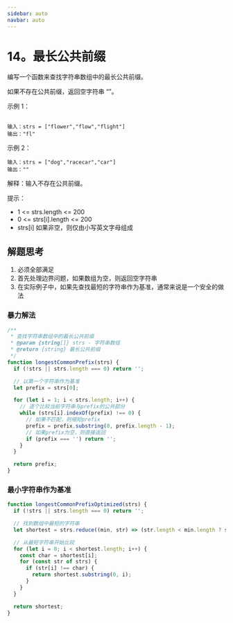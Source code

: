 ```yaml
---
sidebar: auto
navbar: auto
---
```


# 14。最长公共前缀

编写一个函数来查找字符串数组中的最长公共前缀。

如果不存在公共前缀，返回空字符串 “”。

示例 1：

```shell

输入：strs = ["flower","flow","flight"]
输出："fl"
```

示例 2：

```shell
输入：strs = ["dog","racecar","car"]
输出：""
```

解释：输入不存在公共前缀。

提示：

- 1 <= strs.length <= 200
- 0 <= strs[i].length <= 200
- strs[i] 如果非空，则仅由小写英文字母组成

## 解题思考

1. 必须全部满足
2. 首先处理边界问题，如果数组为空，则返回空字符串
3. 在实际例子中，如果先查找最短的字符串作为基准，通常来说是一个安全的做法

### 暴力解法

```js
/**
 * 查找字符串数组中的最长公共前缀
 * @param {string[]} strs - 字符串数组
 * @return {string} 最长公共前缀
 */
function longestCommonPrefix(strs) {
  if (!strs || strs.length === 0) return '';

  // 以第一个字符串作为基准
  let prefix = strs[0];

  for (let i = 1; i < strs.length; i++) {
    // 逐个比较当前字符串与prefix的公共部分
    while (strs[i].indexOf(prefix) !== 0) {
      // 如果不匹配，则缩短prefix
      prefix = prefix.substring(0, prefix.length - 1);
      // 如果prefix为空，则直接返回
      if (prefix === '') return '';
    }
  }

  return prefix;
}
```

### 最小字符串作为基准

```js
function longestCommonPrefixOptimized(strs) {
  if (!strs || strs.length === 0) return '';

  // 找到数组中最短的字符串
  let shortest = strs.reduce((min, str) => (str.length < min.length ? str : min), strs[0]);

  // 从最短字符串开始比较
  for (let i = 0; i < shortest.length; i++) {
    const char = shortest[i];
    for (const str of strs) {
      if (str[i] !== char) {
        return shortest.substring(0, i);
      }
    }
  }

  return shortest;
}
```
